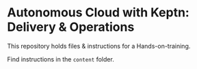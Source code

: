 # Autonomous Cloud with Keptn: Delivery & Operations

This repository holds files & instructions for a Hands-on-training.

Find instructions in the `content` folder.

